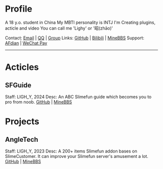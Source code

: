 # Profile
A 18 y.o. student in China
My MBTI personality is INTJ
I'm Creating plugins, acticle and video
You can call me 'Lighy' or '昭(zhāo)'

Contact: [Email](1368139692@qq.com) | [QQ](https://qm.qq.com/q/ECP60yw5r4) | [Group](http://qm.qq.com/cgi-bin/qm/qr?_wv=1027&k=Kh1DuVgse-NpJxnVfroy3AkgzI_zR2yd&authKey=jovTmi9Va3OwvxZyQObomhvy3637ppdducos5vHgpJOlpkCeRUlMZ3PwVhEBepgv&noverify=0&group_code=895650188) 
Links: [GitHub](https://github.com/1368139692) | [Bilibili](https://b23.tv/LjE4NI9) | [MineBBS](https://www.minebbs.com/members/ligh_y.80959/)
Support: [AFdian](https://afdian.net/a/LIGH_Y) | [WeChat Pay](https://img2.imgtp.com/2024/03/29/zqGIZDyG.JPG)

---
# Acticles

## SFGuide 
Staff: LIGH_Y, 2024
Desc: An ABC Slimefun guide which becomes you to pro from noob.
[GitHub](https://github.com/1368139692/SlimeGuide) | [MineBBS](https://www.minebbs.com/threads/10.23361/)

# Projects

## AngleTech
Staff: LIGH_Y, 2023
Desc: A 200+ items Slimefun addon bases on SlimeCustomer. It can improve your Slimefun server's amusement a lot.
[GitHub](https://github.com/1368139692/AngleTech) | [MineBBS](https://www.minebbs.com/threads/angletech-200.24598/)
